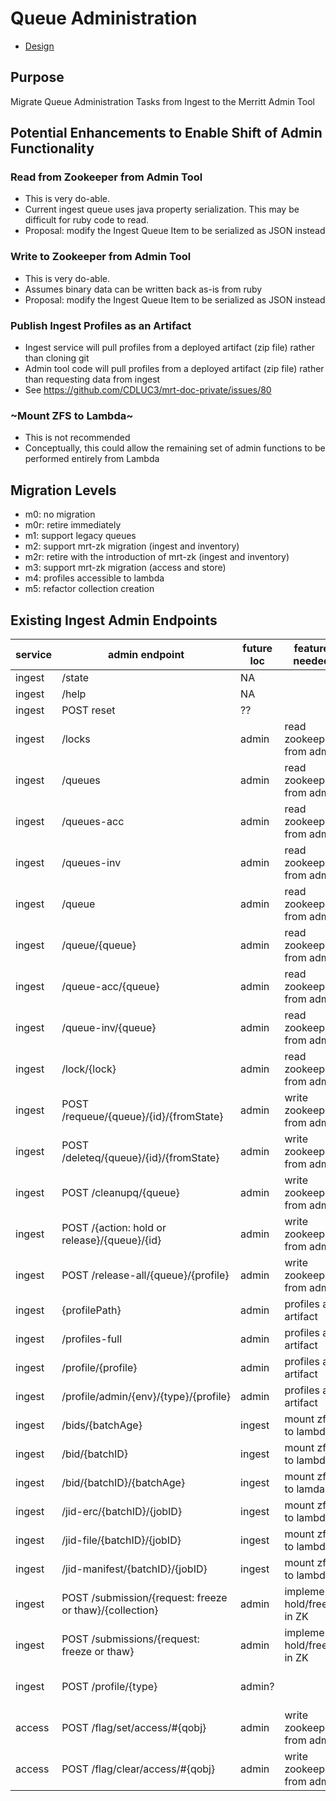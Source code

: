 # Queue Administration

- [Design](../README.md)

## Purpose
Migrate Queue Administration Tasks from Ingest to the Merritt Admin Tool

## Potential Enhancements to Enable Shift of Admin Functionality

### Read from Zookeeper from Admin Tool

- This is very do-able.
- Current ingest queue uses java property serialization.  This may be difficult for ruby code to read.
- Proposal: modify the Ingest Queue Item to be serialized as JSON instead

### Write to Zookeeper from Admin Tool

- This is very do-able.
- Assumes binary data can be written back as-is from ruby
- Proposal: modify the Ingest Queue Item to be serialized as JSON instead

### Publish Ingest Profiles as an Artifact

- Ingest service will pull profiles from a deployed artifact (zip file) rather than cloning git
- Admin tool code will pull profiles from a deployed artifact (zip file) rather than requesting data from ingest
- See https://github.com/CDLUC3/mrt-doc-private/issues/80

### ~Mount ZFS to Lambda~

- This is not recommended
- Conceptually, this could allow the remaining set of admin functions to be performed entirely from Lambda

## Migration Levels
- m0: no migration
- m0r: retire immediately
- m1: support legacy queues
- m2: support mrt-zk migration (ingest and inventory)
- m2r: retire with the introduction of mrt-zk (ingest and inventory)
- m3: support mrt-zk migration (access and store)
- m4: profiles accessible to lambda
- m5: refactor collection creation

## Existing Ingest Admin Endpoints

|service|admin endpoint|future loc|feature needed | comment|
|-|-|-|-|-| 
|ingest|/state| NA | |  /admin/state duplicates /state |
|ingest|/help| NA | | /admin/help duplicates /state |
|ingest|POST reset| ?? | | |
|ingest|/locks| admin| read zookeeper from admin| |
|ingest|/queues| admin | read zookeeper from admin | NA|
|ingest|/queues-acc| admin | read zookeeper from admin | NA |
|ingest|/queues-inv| admin | read zookeeper from admin | |
|ingest|/queue| admin | read zookeeper from admin| ?|
|ingest|/queue/{queue}| admin | read zookeeper from admin | Job.list_all<br>Job.list_all_legacy |
|ingest|/queue-acc/{queue}| admin | read zookeeper from admin | Assembly.list_all_legacy|
|ingest|/queue-inv/{queue}| admin | read zookeeper from admin | Job.list_all_legacy_inv|
|ingest|/lock/{lock}| admin |read  zookeeper from admin | ObjectLocks.list_all |
|ingest|POST /requeue/{queue}/{id}/{fromState}| admin | write zookeeper from admin | job.set_status(zk, job.status.state_change(:State)) |
|ingest|POST /deleteq/{queue}/{id}/{fromState}| admin | write zookeeper from admin  | job.delete(zk)|
|ingest|POST /cleanupq/{queue}| admin | write zookeeper from admin  | Job.cleanup |
|ingest|POST /{action: hold or release}/{queue}/{id}| admin | write zookeeper from admin  | job.set_status(zk, job.status.state_change(:State)) |
|ingest|POST /release-all/{queue}/{profile}| admin | write zookeeper from admin  | Collection.release_jobs|
|ingest|{profilePath}| admin | profiles as artifact | |
|ingest|/profiles-full| admin| profiles as artifact | |
|ingest|/profile/{profile}| admin | profiles as artifact| |
|ingest|/profile/admin/{env}/{type}/{profile}| admin| profiles as artifact | |
|ingest|/bids/{batchAge}| ingest | mount zfs to lambda | keep in ingest |
|ingest|/bid/{batchID}| ingest | mount zfs to lambda | keep in ingest|
|ingest|/bid/{batchID}/{batchAge}| ingest | mount zfs to lamda | keep in ingest|
|ingest|/jid-erc/{batchID}/{jobID}| ingest| mount zfs to lambda | keep in ingest|
|ingest|/jid-file/{batchID}/{jobID}| ingest | mount zfs to lambda| keep in ingest|
|ingest|/jid-manifest/{batchID}/{jobID}| ingest | mount zfs to lambda|  keep in ingest|
|ingest|POST /submission/{request: freeze or thaw}/{collection}| admin | implement hold/freeze in ZK | Collection.hold <br/>Collection.release |
|ingest|POST /submissions/{request: freeze or thaw}| admin | implement hold/freeze in ZK | Job.hold <br/> Job.release|
|ingest|POST /profile/{type}| admin? | | Is this simply a template edit?  If so, could the admin tool do this?|
|access|POST /flag/set/access/#{qobj}|admin|write zookeeper from admin |Access.hold|
|access|POST /flag/clear/access/#{qobj}|admin|write zookeeper from admin |Access.relese|

